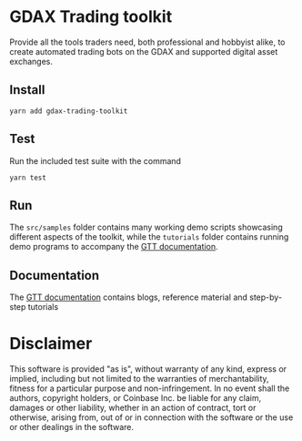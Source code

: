 # GDAX Trading toolkit
Provide all the tools traders need, both professional and hobbyist alike, to create automated trading bots on the
GDAX and supported digital asset exchanges.


## Install
    yarn add gdax-trading-toolkit

## Test
 Run the included test suite with the command

    yarn test

## Run

The `src/samples` folder contains many working demo scripts showcasing different aspects of the toolkit, while the `tutorials` folder
contains running demo programs to accompany the [GTT documentation](https://coinbase.github.io/gdax-tt/).

## Documentation

The [GTT documentation](https://coinbase.github.io/gdax-tt/) contains blogs, reference material and step-by-step tutorials

# Disclaimer

This software is provided "as is", without warranty of any kind, express or
implied, including but not limited to the warranties of merchantability,
fitness for a particular purpose and non-infringement. In no event shall the
authors, copyright holders, or Coinbase Inc. be liable for any claim, damages or other
liability, whether in an action of contract, tort or otherwise, arising from,
out of or in connection with the software or the use or other dealings in the
software.
